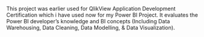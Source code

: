 This project was earlier used for QlikView Application Development Certification which i have used now for my Power BI Project.
It  evaluates the Power BI developer’s knowledge and BI concepts (Including Data Warehousing, Data Cleaning, Data Modelling, & Data Visualization).
